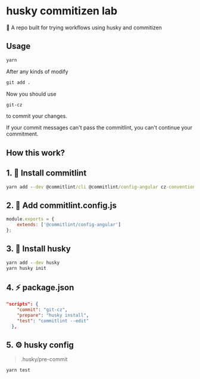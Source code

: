 # husky commitizen lab

🧪 A repo built for trying workflows using husky and commitizen

## Usage
```cmd
yarn
```

After any kinds of modify
```cmd
git add .
```
Now you should use
```cmd
git-cz
``` 
to commit your changes.

If your commit messages can't pass the commitlint, you can't continue your commitment.


## How this work?

## 1. 🦾 Install commitlint

```cmd
yarn add --dev @commitlint/cli @commitlint/config-angular cz-conventional-changelog
```

## 2. 📃 Add commitlint.config.js
```js
module.exports = {
    extends: ['@commitlint/config-angular']
};
```

## 3. 🐶 Install husky

```cmd
yarn add --dev husky
yarn husky init
```

## 4. ⚡️ package.json

```json
"scripts": {
    "commit": "git-cz",
    "prepare": "husky install",
    "test": "commitlint --edit"
  },
```

## 5. ⚙️ husky config
> .husky/pre-commit
```bash
yarn test
```
